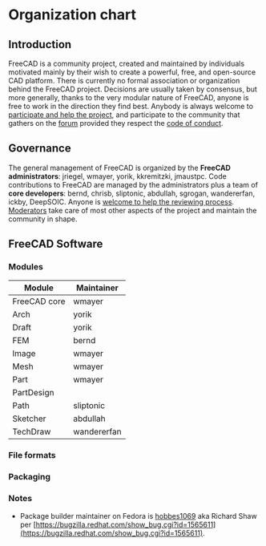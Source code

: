 # Organization chart

## Introduction

FreeCAD is a community project, created and maintained by individuals motivated mainly by their wish to create a powerful, free, and open-source CAD platform. There is currently no formal association or organization behind the FreeCAD project. Decisions are usually taken by consensus, but more generally, thanks to the very modular nature of FreeCAD, anyone is free to work in the direction they find best. Anybody is always welcome to [participate and help the project](https://wiki.freecad.org/Help_FreeCAD), and participate to the community that gathers on the [forum](https://forum.freecadweb.org/) provided they respect the [code of conduct](https://github.com/FreeCAD/FreeCAD/blob/master/CODE_OF_CONDUCT.md).

## Governance

The general management of FreeCAD is organized by the **FreeCAD administrators**: jriegel, wmayer, yorik, kkremitzki, jmaustpc. Code contributions to FreeCAD are managed by the administrators plus a team of **core developers**: bernd, chrisb, sliptonic, abdullah, sgrogan, wandererfan, ickby, DeepSOIC. Anyone is [welcome to help the reviewing process](https://forum.freecadweb.org/viewtopic.php?f=10&t=46574). [Moderators](https://forum.freecadweb.org/memberlist.php?mode=team) take care of most other aspects of the project and maintain the community in shape.

## FreeCAD Software

### Modules

| Module | Maintainer |
| ------ | ---------- |
| FreeCAD core | wmayer |
| Arch | yorik |
| Draft	| yorik |
| FEM	| bernd |
| Image | wmayer |
| Mesh | wmayer |
| Part | wmayer |
| PartDesign | |
| Path | sliptonic |
| Sketcher | abdullah |
| TechDraw | wandererfan |

### File formats

### Packaging

### Notes

- Package builder maintainer on Fedora is [hobbes1069](https://forum.freecadweb.org/memberlist.php?mode=viewprofile&u=725) aka Richard Shaw per [https://bugzilla.redhat.com/show_bug.cgi?id=1565611](https://bugzilla.redhat.com/show_bug.cgi?id=1565611).
